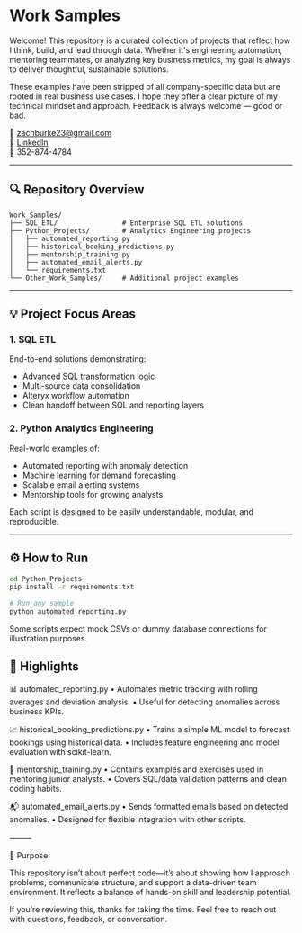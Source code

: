 # Work Samples

Welcome! This repository is a curated collection of projects that reflect how I think, build, and lead through data. Whether it's engineering automation, mentoring teammates, or analyzing key business metrics, my goal is always to deliver thoughtful, sustainable solutions.

These examples have been stripped of all company-specific data but are rooted in real business use cases. I hope they offer a clear picture of my technical mindset and approach. Feedback is always welcome — good or bad.

📧 zachburke23@gmail.com  
🔗 [LinkedIn](https://www.linkedin.com/in/zachary-burke-405135153/)  
📱 352-874-4784  

---

## 🔍 Repository Overview

```
Work_Samples/
├── SQL_ETL/                # Enterprise SQL ETL solutions
├── Python_Projects/        # Analytics Engineering projects
│   ├── automated_reporting.py
│   ├── historical_booking_predictions.py
│   ├── mentorship_training.py
│   ├── automated_email_alerts.py
│   └── requirements.txt
└── Other_Work_Samples/     # Additional project examples
```

---

## 💡 Project Focus Areas

### 1. SQL ETL
End-to-end solutions demonstrating:
- Advanced SQL transformation logic
- Multi-source data consolidation
- Alteryx workflow automation
- Clean handoff between SQL and reporting layers

### 2. Python Analytics Engineering
Real-world examples of:
- Automated reporting with anomaly detection
- Machine learning for demand forecasting
- Scalable email alerting systems
- Mentorship tools for growing analysts

Each script is designed to be easily understandable, modular, and reproducible.

---

## ⚙️ How to Run

```bash
cd Python_Projects
pip install -r requirements.txt

# Run any sample
python automated_reporting.py
```

Some scripts expect mock CSVs or dummy database connections for illustration purposes.

## 🔦 Highlights

📊 automated_reporting.py
	•	Automates metric tracking with rolling averages and deviation analysis.
	•	Useful for detecting anomalies across business KPIs.

📈 historical_booking_predictions.py
	•	Trains a simple ML model to forecast bookings using historical data.
	•	Includes feature engineering and model evaluation with scikit-learn.

🤝 mentorship_training.py
	•	Contains examples and exercises used in mentoring junior analysts.
	•	Covers SQL/data validation patterns and clean coding habits.

📬 automated_email_alerts.py
	•	Sends formatted emails based on detected anomalies.
	•	Designed for flexible integration with other scripts.

⸻

🎯 Purpose

This repository isn’t about perfect code—it’s about showing how I approach problems, communicate structure, and support a data-driven team environment. It reflects a balance of hands-on skill and leadership potential.

If you’re reviewing this, thanks for taking the time. Feel free to reach out with questions, feedback, or conversation.